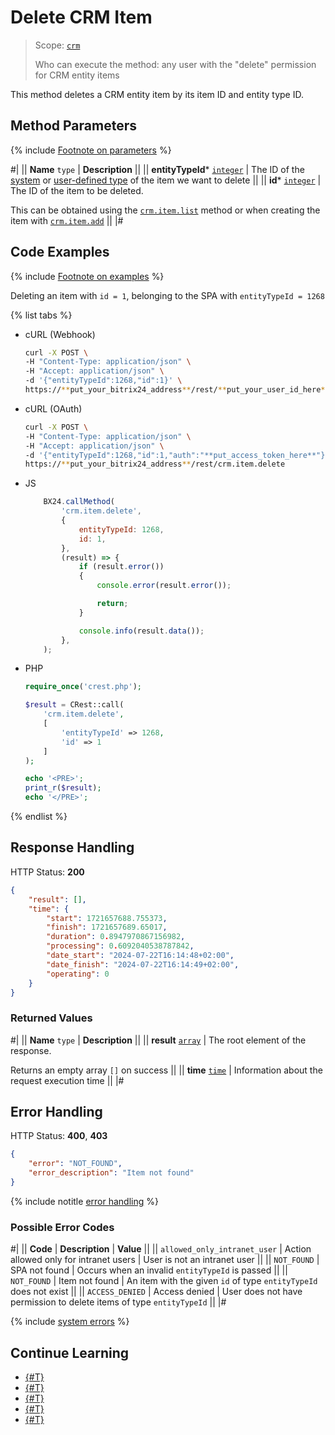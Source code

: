 # Delete CRM Item

> Scope: [`crm`](../../scopes/permissions.md)
> 
> Who can execute the method: any user with the "delete" permission for CRM entity items

This method deletes a CRM entity item by its item ID and entity type ID.

## Method Parameters

{% include [Footnote on parameters](../../../_includes/required.md) %}

#|
|| **Name**
`type` | **Description** ||
|| **entityTypeId***
[`integer`][1] | The ID of the [system](./index.md) or [user-defined type](./user-defined-object-types/index.md) of the item we want to delete ||
|| **id***
[`integer`][1] | The ID of the item to be deleted.

This can be obtained using the [`crm.item.list`](./crm-item-list.md) method or when creating the item with [`crm.item.add`](./crm-item-add.md) ||
|#

## Code Examples

{% include [Footnote on examples](../../../_includes/examples.md) %}

Deleting an item with `id = 1`, belonging to the SPA with `entityTypeId = 1268`

{% list tabs %}

- cURL (Webhook)

    ```bash
    curl -X POST \
    -H "Content-Type: application/json" \
    -H "Accept: application/json" \
    -d '{"entityTypeId":1268,"id":1}' \
    https://**put_your_bitrix24_address**/rest/**put_your_user_id_here**/**put_your_webhook_here**/crm.item.delete
    ```

- cURL (OAuth)

    ```bash
    curl -X POST \
    -H "Content-Type: application/json" \
    -H "Accept: application/json" \
    -d '{"entityTypeId":1268,"id":1,"auth":"**put_access_token_here**"}' \
    https://**put_your_bitrix24_address**/rest/crm.item.delete
    ```

- JS

    ```js
        BX24.callMethod(
            'crm.item.delete',
            {
                entityTypeId: 1268,
                id: 1,
            },
            (result) => {
                if (result.error())
                {
                    console.error(result.error());

                    return;
                }

                console.info(result.data());
            },
        );
    ```

- PHP

    ```php
    require_once('crest.php');

    $result = CRest::call(
        'crm.item.delete',
        [
            'entityTypeId' => 1268,
            'id' => 1
        ]
    );

    echo '<PRE>';
    print_r($result);
    echo '</PRE>';
    ```

{% endlist %}

## Response Handling

HTTP Status: **200**

```json
{
    "result": [],
    "time": {
        "start": 1721657688.755373,
        "finish": 1721657689.65017,
        "duration": 0.8947970867156982,
        "processing": 0.6092040538787842,
        "date_start": "2024-07-22T16:14:48+02:00",
        "date_finish": "2024-07-22T16:14:49+02:00",
        "operating": 0
    }
}
```

### Returned Values

#|
|| **Name**
`type` | **Description** ||
|| **result**
[`array`][1] | The root element of the response.

Returns an empty array `[]` on success ||
|| **time**
[`time`][1] | Information about the request execution time ||
|#

## Error Handling

HTTP Status: **400**, **403**

```json
{
    "error": "NOT_FOUND",
    "error_description": "Item not found"
}
```

{% include notitle [error handling](../../../_includes/error-info.md) %}

### Possible Error Codes

#|
|| **Code**                          | **Description**                                     | **Value**                                                      ||
|| `allowed_only_intranet_user`     | Action allowed only for intranet users            | User is not an intranet user                                   ||
|| `NOT_FOUND`                      | SPA not found                                      | Occurs when an invalid `entityTypeId` is passed              ||
|| `NOT_FOUND`                      | Item not found                                    | An item with the given `id` of type `entityTypeId` does not exist ||
|| `ACCESS_DENIED`                  | Access denied                                      | User does not have permission to delete items of type `entityTypeId` ||
|#

{% include [system errors](./../../../_includes/system-errors.md) %}


## Continue Learning

- [{#T}](crm-item-add.md)
- [{#T}](crm-item-update.md)
- [{#T}](crm-item-get.md)
- [{#T}](crm-item-list.md)
- [{#T}](crm-item-fields.md)

[1]: ./../data-types.md